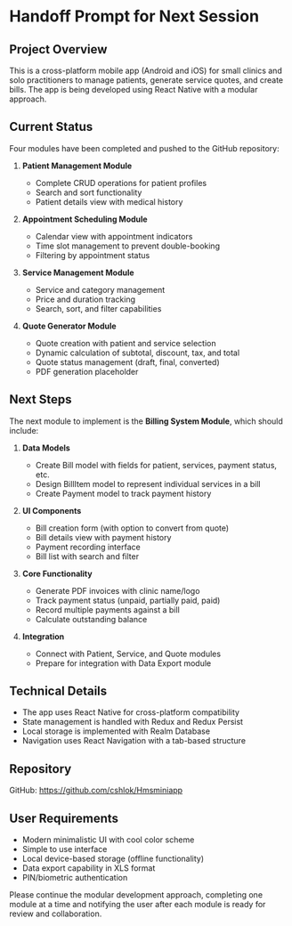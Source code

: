 # Handoff Prompt for Next Session

## Project Overview
This is a cross-platform mobile app (Android and iOS) for small clinics and solo practitioners to manage patients, generate service quotes, and create bills. The app is being developed using React Native with a modular approach.

## Current Status
Four modules have been completed and pushed to the GitHub repository:

1. **Patient Management Module**
   - Complete CRUD operations for patient profiles
   - Search and sort functionality
   - Patient details view with medical history

2. **Appointment Scheduling Module**
   - Calendar view with appointment indicators
   - Time slot management to prevent double-booking
   - Filtering by appointment status

3. **Service Management Module**
   - Service and category management
   - Price and duration tracking
   - Search, sort, and filter capabilities

4. **Quote Generator Module**
   - Quote creation with patient and service selection
   - Dynamic calculation of subtotal, discount, tax, and total
   - Quote status management (draft, final, converted)
   - PDF generation placeholder

## Next Steps
The next module to implement is the **Billing System Module**, which should include:

1. **Data Models**
   - Create Bill model with fields for patient, services, payment status, etc.
   - Design BillItem model to represent individual services in a bill
   - Create Payment model to track payment history

2. **UI Components**
   - Bill creation form (with option to convert from quote)
   - Bill details view with payment history
   - Payment recording interface
   - Bill list with search and filter

3. **Core Functionality**
   - Generate PDF invoices with clinic name/logo
   - Track payment status (unpaid, partially paid, paid)
   - Record multiple payments against a bill
   - Calculate outstanding balance

4. **Integration**
   - Connect with Patient, Service, and Quote modules
   - Prepare for integration with Data Export module

## Technical Details
- The app uses React Native for cross-platform compatibility
- State management is handled with Redux and Redux Persist
- Local storage is implemented with Realm Database
- Navigation uses React Navigation with a tab-based structure

## Repository
GitHub: https://github.com/cshlok/Hmsminiapp

## User Requirements
- Modern minimalistic UI with cool color scheme
- Simple to use interface
- Local device-based storage (offline functionality)
- Data export capability in XLS format
- PIN/biometric authentication

Please continue the modular development approach, completing one module at a time and notifying the user after each module is ready for review and collaboration.
